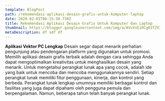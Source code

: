 ```yaml
---
template: BlogPost
path: /rekomendasi-aplikasi-desain-grafis-untuk-komputer-laptop
date: 2020-02-01T06:15:50.738Z
title: Rekomendasi Aplikasi Desain Grafis Untuk Komputer dan Laptop
thumbnail: https://blogger.googleusercontent.com/img/a/AVvXsEiRCg03TZV27aREKPJOH4-FB4s9PkVHjuJkvXLN3ple0T-dWKm7loEMXbyzj6pGNC3OrJ-4ATxZbvDNgcsYpF8lfLFjoyFIqnoRM0rBxpKxsLeiKfCb6VvMQIUfStRyHcqZw48-lp1qZaiayWB0Q6PvaZ1lnexoUgsjjgUXY01J9YLzIKGswvaJkyjP=s560
metaDescription: df sdf df
---
```

**Aplikasi Vektor PC Lengkap** Desain segar dapat menarik perhatian pengunjung atau pendengaran platform yang digunakan untuk promosi. Memilih aplikasi desain grafis terbaik adalah dengan cara sehingga Anda dapat mengoptimalkan kreativitas untuk menghasilkan desain yang menarik. Untuk mengetahui perangkat lunak apa yang cocok, adalah ide yang baik untuk mencoba dan mencoba menggunakannya sendiri. Setiap perangkat lunak memiliki fitur penggunaan, kinerja, dan kontrol yang berbeda. Perangkat lunak lengkap umumnya memiliki berbagai kontrol dan fasilitas yang juga dapat dipahami oleh pengguna pemula dan berpengalaman. Namun, beberapa tahun telah banyak perangkat lunak.
